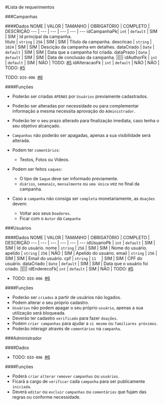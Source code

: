 #Lista de requerimentos


###Campanhas

####Dados
 NOME       | VALOR      | TAMANHO   | OBRIGATÓRIO | COMPLETO | DESCRIÇÃO 
 ---        | ---        | ---       | ---         | ---      | --- 
idCampanhaPk| `int`      | `default` | SIM         | SIM      | Id principal da campanha.  
titulo      | `string`   | `256`     | SIM         | SIM      | Titulo da campanha.
descricao   | `string`   | `1024`    | SIM         | SIM      | Descição da campanha em detalhes.
dataCriado  | `Date`     | `default` | SIM         | SIM      | Data que a campanha foi criada.
dataPrazo   | `Date`     | `default` | SIM         | SIM      | Data de conclusão da campanha.
|||||
idAuthorFk      | `int`  | `default` | SIM         | NÃO      | TODO: [#5](https://github.com/beckerin/donate.io/issues/5)
idAlteracaoFk   | `int`  | `default` | NÃO         | NÃO      | TODO: [#5](https://github.com/beckerin/donate.io/issues/5)

TODO: `DIO-006 `[#6](https://github.com/beckerin/donate.io/issues/6)

####Funções
- Poderão ser criadas `APENAS` por `Usuários` previamente cadastrados.
- Poderão ser alteradas por necessidade ou para complementar informação a mesma necessita aprovação do `Administrador`.
- Poderão ter o seu prazo alterado para finalização imediata, caso tenha o seu objetivo alcançado.
- `Campanhas` não poderão ser apagadas, apenas a sua visibilidade será alterada.


- Podem ter `comentários`:
  - Textos, Fotos ou Vídeos.


- Podem ser feitos `saques`:
  - O tipo de `Saque` deve ser informado previamente.
  - `diários`, `semanais`, `mensalmente` ou `uma única` vez no final da campanha.


- Caso a `campanha` não consiga ser `completa` monetariamente, as `doações` devem:
  - Voltar aos seus `Doadores`.
  - Ficar com o `Autor` da `Campanha`


###Usuários

####Dados
NOME        | VALOR      | TAMANHO   | OBRIGATÓRIO | COMPLETO | DESCRIÇÃO
 ---        | ---        | ---       | ---         | ---      | --- 
idUsuarioPk | `int`      | `default` | SIM         | SIM      | Id do usuário.
nome        | `string`   | `256`     | SIM         | SIM      | Nome do usuário.
apelido     | `string`   | `256`     | NÃO         | SIM      | Apelido do usuário.
email       | `string`   | `256`     | SIM         | SIM      | Email do usuário.
cpf         | `string`   | `11  `    | SIM         | SIM      | CPF do usuário.
dataCriado  | `Date`     | `default` | SIM         | SIM      | Data que o usuário foi criado.
|||||
idEnderecoFk| `int`      | `default` | SIM         | NÃO      | TODO: [#5](https://github.com/beckerin/donate.io/issues/5)

- TODO: `DIO-006 `[#6](https://github.com/beckerin/donate.io/issues/6)


####Funções
- Poderão ser `criados` a partir de usuários não logados.
- Podem alterar o seu próprio cadastro.
- `Usuários` não podem apagar o seu próprio `usuário`, apenas a sua utilização será bloqueada.
- Deverão ter cadastro `verificado` para fazer `doações`.
- Podem `criar campanhas` para ajudar a `sí mesmo` ou `familiares próximos`.
- Poderão interagir através de `comentários` na `campanha`.



###Administrador

####Dados
- TODO: `DIO-006 `[#6](https://github.com/beckerin/donate.io/issues/6)


####Funções
- Poderá `criar` `alterar` `remover` `campanhas` ou `usuários`.
- Ficará a cargo de `verificar` cada `campanha` para ser publicamente `iniciada`.
- Deverá `editar` ou `excluir` `campanhas` ou `comentários` que fujam das regras ou conforme necessidade.
